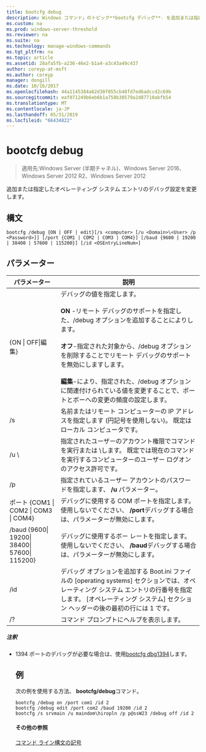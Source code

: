 ```yaml
---
title: bootcfg debug
description: Windows コマンド」のトピック**bootcfg デバッグ**- を追加または指定したオペレーティング システム エントリのデバッグ設定を変更します。
ms.custom: na
ms.prod: windows-server-threshold
ms.reviewer: na
ms.suite: na
ms.technology: manage-windows-commands
ms.tgt_pltfrm: na
ms.topic: article
ms.assetid: 28afa5fb-a236-46e2-b1a4-a3c43a49c437
author: coreyp-at-msft
ms.author: coreyp
manager: dongill
ms.date: 10/16/2017
ms.openlocfilehash: 44a1145384a62d30f055cb48fd7ed6adccd2c69b
ms.sourcegitcommit: eaf071249b6eb6b1a758b38579a2d87710abfb54
ms.translationtype: MT
ms.contentlocale: ja-JP
ms.lasthandoff: 05/31/2019
ms.locfileid: "66434822"
---
```

# <a name="bootcfg-debug"></a>bootcfg debug

>適用先:Windows Server (半期チャネル)、Windows Server 2016、Windows Server 2012 R2、Windows Server 2012

追加または指定したオペレーティング システム エントリのデバッグ設定を変更します。

## <a name="syntax"></a>構文
```
bootcfg /debug {ON | OFF | edit}[/s <computer> [/u <Domain>\<User> /p <Password>]] [/port {COM1 | COM2 | COM3 | COM4}] [/baud {9600 | 19200 | 38400 | 57600 | 115200}] [/id <OSEntryLineNum>]
```
## <a name="parameters"></a>パラメーター

|                           パラメーター                           |                                                                                                                                                                                                                    説明                                                                                                                                                                                                                    |
|---------------------------------------------------------------|---------------------------------------------------------------------------------------------------------------------------------------------------------------------------------------------------------------------------------------------------------------------------------------------------------------------------------------------------------------------------------------------------------------------------------------------------|
|                  {ON &#124; OFF&#124;編集}                   | デバッグの値を指定します。<br /><br />**ON** -リモート デバッグのサポートを指定した、/debug オプションを追加することにより<OSEntryLineNum>します。<br /><br />**オフ**-指定された対象から、/debug オプションを削除することでリモート デバッグのサポートを無効にします<OSEntryLineNum>します。<br /><br />**編集**-により、指定された、/debug オプションに関連付けられている値を変更することで、ポートとボーへの変更の頻度の設定<OSEntryLineNum>します。 |
|                         /s <computer>                         |                                                                                                                                                                名前またはリモート コンピューターの IP アドレスを指定します (円記号を使用しない)。 既定はローカル コンピュータです。                                                                                                                                                                 |
|                      /u <Domain>\\<User>                      |                                                                                                                       指定されたユーザーのアカウント権限でコマンドを実行<User>または<Domain> \\<User>します。 既定では現在のコマンドを実行するコンピューターのユーザー ログオンのアクセス許可です。                                                                                                                        |
|                         /p <Password>                         |                                                                                                                                                                               指定されているユーザー アカウントのパスワードを指定します、 **/u** パラメーター。                                                                                                                                                                               |
|       ポート {COM1 &#124; COM2 &#124; COM3 &#124; COM4}        |                                                                                                                                                                デバッグに使用する COM ポートを指定します。 使用しないでください、 **/port**デバッグする場合は、パラメーターが無効にします。                                                                                                                                                                |
| /baud {9600&#124; 19200&#124; 38400&#124; 57600&#124; 115200} |                                                                                                                                                               デバッグに使用するボー レートを指定します。 使用しないでください、 **/baud**デバッグする場合は、パラメーターが無効にします。                                                                                                                                                                |
|                     /id <OSEntryLineNum>                      |                                                                                                               デバッグ オプションを追加する Boot.ini ファイルの [operating systems] セクションでは、オペレーティング システム エントリの行番号を指定します。 [オペレーティング システム] セクション ヘッダーの後の最初の行には 1 です。                                                                                                                |
|                              /?                               |                                                                                                                                                                                                       コマンド プロンプトにヘルプを表示します。                                                                                                                                                                                                        |

##### <a name="remarks"></a>注釈
- 1394 ポートのデバッグが必要な場合は、使用[bootcfg dbg1394](bootcfg-dbg1394.md)します。
  ## <a name="BKMK_examples"></a>例
  次の例を使用する方法、 **bootcfg/debug**コマンド。
  ```
  bootcfg /debug on /port com1 /id 2 
  bootcfg /debug edit /port com2 /baud 19200 /id 2 
  bootcfg /s srvmain /u maindom\hiropln /p p@ssW23 /debug off /id 2
  ```
  #### <a name="additional-references"></a>その他の参照
  [コマンド ライン構文の記号](command-line-syntax-key.md)

